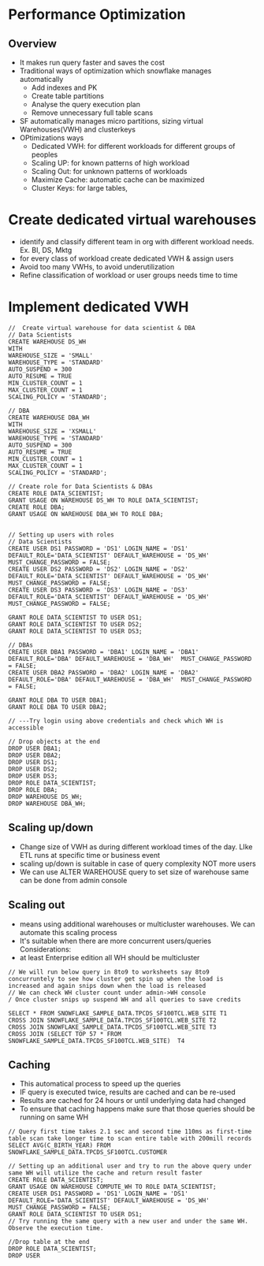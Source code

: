 # Performance Optimization
## Overview
- It makes run query faster and saves the cost
- Traditional ways of optimization which snowflake manages automatically
  - Add indexes and PK
  - Create table partitions
  - Analyse the query execution plan
  - Remove unnecessary full table scans
- SF automatically manages micro partitions, sizing virtual Warehouses(VWH) and clusterkeys
- OPtimizations ways
  - Dedicated VWH: for different workloads for different groups of peoples
  - Scaling UP: for known patterns of high workload
  - Scaling Out: for unknown patterns of workloads
  - Maximize Cache: automatic cache can be maximized
  - Cluster Keys: for large tables,

# Create dedicated virtual warehouses
- identify and classify different team in org with different workload needs. Ex. BI, DS, Mktg
- for every class of workload create dedicated VWH & assign users
- Avoid too many VWHs, to avoid underutilization
- Refine classification of workload or user groups needs time to time

# Implement dedicated VWH
```
//  Create virtual warehouse for data scientist & DBA
// Data Scientists
CREATE WAREHOUSE DS_WH 
WITH
WAREHOUSE_SIZE = 'SMALL'
WAREHOUSE_TYPE = 'STANDARD' 
AUTO_SUSPEND = 300 
AUTO_RESUME = TRUE 
MIN_CLUSTER_COUNT = 1 
MAX_CLUSTER_COUNT = 1 
SCALING_POLICY = 'STANDARD';

// DBA
CREATE WAREHOUSE DBA_WH 
WITH
WAREHOUSE_SIZE = 'XSMALL'
WAREHOUSE_TYPE = 'STANDARD' 
AUTO_SUSPEND = 300 
AUTO_RESUME = TRUE 
MIN_CLUSTER_COUNT = 1 
MAX_CLUSTER_COUNT = 1 
SCALING_POLICY = 'STANDARD';

// Create role for Data Scientists & DBAs
CREATE ROLE DATA_SCIENTIST;
GRANT USAGE ON WAREHOUSE DS_WH TO ROLE DATA_SCIENTIST;
CREATE ROLE DBA;
GRANT USAGE ON WAREHOUSE DBA_WH TO ROLE DBA;


// Setting up users with roles 
// Data Scientists 
CREATE USER DS1 PASSWORD = 'DS1' LOGIN_NAME = 'DS1' DEFAULT_ROLE='DATA_SCIENTIST' DEFAULT_WAREHOUSE = 'DS_WH'  MUST_CHANGE_PASSWORD = FALSE;
CREATE USER DS2 PASSWORD = 'DS2' LOGIN_NAME = 'DS2' DEFAULT_ROLE='DATA_SCIENTIST' DEFAULT_WAREHOUSE = 'DS_WH'  MUST_CHANGE_PASSWORD = FALSE;
CREATE USER DS3 PASSWORD = 'DS3' LOGIN_NAME = 'DS3' DEFAULT_ROLE='DATA_SCIENTIST' DEFAULT_WAREHOUSE = 'DS_WH'  MUST_CHANGE_PASSWORD = FALSE;

GRANT ROLE DATA_SCIENTIST TO USER DS1;
GRANT ROLE DATA_SCIENTIST TO USER DS2;
GRANT ROLE DATA_SCIENTIST TO USER DS3;

// DBAs
CREATE USER DBA1 PASSWORD = 'DBA1' LOGIN_NAME = 'DBA1' DEFAULT_ROLE='DBA' DEFAULT_WAREHOUSE = 'DBA_WH'  MUST_CHANGE_PASSWORD = FALSE;
CREATE USER DBA2 PASSWORD = 'DBA2' LOGIN_NAME = 'DBA2' DEFAULT_ROLE='DBA' DEFAULT_WAREHOUSE = 'DBA_WH'  MUST_CHANGE_PASSWORD = FALSE;

GRANT ROLE DBA TO USER DBA1;
GRANT ROLE DBA TO USER DBA2;

// ---Try login using above credentials and check which WH is accessible

// Drop objects at the end
DROP USER DBA1;
DROP USER DBA2;
DROP USER DS1;
DROP USER DS2;
DROP USER DS3;
DROP ROLE DATA_SCIENTIST;
DROP ROLE DBA;
DROP WAREHOUSE DS_WH;
DROP WAREHOUSE DBA_WH;
```
## Scaling up/down
- Change size of VWH as during different workload times of the day. LIke ETL runs at specific time or business event
- scaling up/down is suitable in case of query complexity NOT more users
- We can use ALTER WAREHOUSE query to set size of warehouse same can be done from admin console

## Scaling out
- means using additional warehouses or multicluster warehouses. We can automate this scaling process
- It's suitable when there are more concurrent users/queries
Considerations:
- at least Enterprise edition all WH should be multicluster

```
// We will run below query in 8to9 to worksheets say 8to9 concurruntely to see how cluster get spin up when the load is increased and again snips down when the load is released
// We can check WH cluster count under admin->WH console
/ Once cluster snips up suspend WH and all queries to save credits

SELECT * FROM SNOWFLAKE_SAMPLE_DATA.TPCDS_SF100TCL.WEB_SITE T1
CROSS JOIN SNOWFLAKE_SAMPLE_DATA.TPCDS_SF100TCL.WEB_SITE T2
CROSS JOIN SNOWFLAKE_SAMPLE_DATA.TPCDS_SF100TCL.WEB_SITE T3
CROSS JOIN (SELECT TOP 57 * FROM SNOWFLAKE_SAMPLE_DATA.TPCDS_SF100TCL.WEB_SITE)  T4
```
## Caching
- This automatical process to speed up the queries
- IF query is executed twice, results are cached and can be re-used
- Results are cached for 24 hours or until underlying data had changed
- To ensure that caching happens make sure that those queries should be running on same WH

```
// Query first time takes 2.1 sec and second time 110ms as first-time table scan take longer time to scan entire table with 200mill records 
SELECT AVG(C_BIRTH_YEAR) FROM SNOWFLAKE_SAMPLE_DATA.TPCDS_SF100TCL.CUSTOMER

// Setting up an additional user and try to run the above query under same WH will utilize the cache and return result faster
CREATE ROLE DATA_SCIENTIST;
GRANT USAGE ON WAREHOUSE COMPUTE_WH TO ROLE DATA_SCIENTIST;
CREATE USER DS1 PASSWORD = 'DS1' LOGIN_NAME = 'DS1' DEFAULT_ROLE='DATA_SCIENTIST' DEFAULT_WAREHOUSE = 'DS_WH'  MUST_CHANGE_PASSWORD = FALSE;
GRANT ROLE DATA_SCIENTIST TO USER DS1;
// Try running the same query with a new user and under the same WH. Observe the execution time.

//Drop table at the end
DROP ROLE DATA_SCIENTIST;
DROP USER 

```
